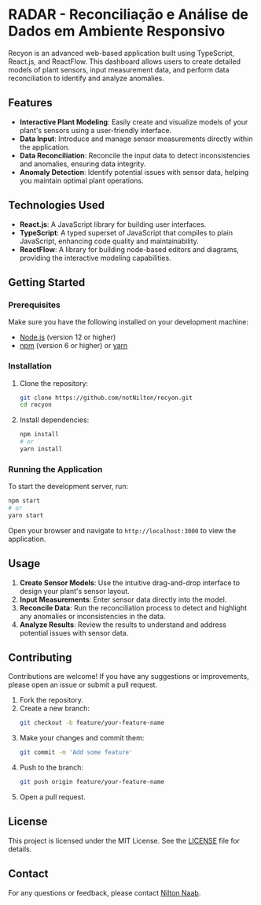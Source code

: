 # RADAR - Reconciliação e Análise de Dados em Ambiente Responsivo

Recyon is an advanced web-based application built using TypeScript, React.js, and ReactFlow. This dashboard allows users to create detailed models of plant sensors, input measurement data, and perform data reconciliation to identify and analyze anomalies.

## Features

- **Interactive Plant Modeling**: Easily create and visualize models of your plant's sensors using a user-friendly interface.
- **Data Input**: Introduce and manage sensor measurements directly within the application.
- **Data Reconciliation**: Reconcile the input data to detect inconsistencies and anomalies, ensuring data integrity.
- **Anomaly Detection**: Identify potential issues with sensor data, helping you maintain optimal plant operations.

## Technologies Used

- **React.js**: A JavaScript library for building user interfaces.
- **TypeScript**: A typed superset of JavaScript that compiles to plain JavaScript, enhancing code quality and maintainability.
- **ReactFlow**: A library for building node-based editors and diagrams, providing the interactive modeling capabilities.

## Getting Started

### Prerequisites

Make sure you have the following installed on your development machine:

- [Node.js](https://nodejs.org/) (version 12 or higher)
- [npm](https://www.npmjs.com/) (version 6 or higher) or [yarn](https://yarnpkg.com/)

### Installation

1. Clone the repository:
   ```bash
   git clone https://github.com/notNilton/recyon.git
   cd recyon
   ```

2. Install dependencies:
   ```bash
   npm install
   # or
   yarn install
   ```

### Running the Application

To start the development server, run:

```bash
npm start
# or
yarn start
```

Open your browser and navigate to `http://localhost:3000` to view the application.

## Usage

1. **Create Sensor Models**: Use the intuitive drag-and-drop interface to design your plant's sensor layout.
2. **Input Measurements**: Enter sensor data directly into the model.
3. **Reconcile Data**: Run the reconciliation process to detect and highlight any anomalies or inconsistencies in the data.
4. **Analyze Results**: Review the results to understand and address potential issues with sensor data.

## Contributing

Contributions are welcome! If you have any suggestions or improvements, please open an issue or submit a pull request.

1. Fork the repository.
2. Create a new branch:
   ```bash
   git checkout -b feature/your-feature-name
   ```
3. Make your changes and commit them:
   ```bash
   git commit -m 'Add some feature'
   ```
4. Push to the branch:
   ```bash
   git push origin feature/your-feature-name
   ```
5. Open a pull request.

## License

This project is licensed under the MIT License. See the [LICENSE](LICENSE) file for details.

## Contact

For any questions or feedback, please contact [Nilton Naab](mailto:nilton.naab@gmail.com).
